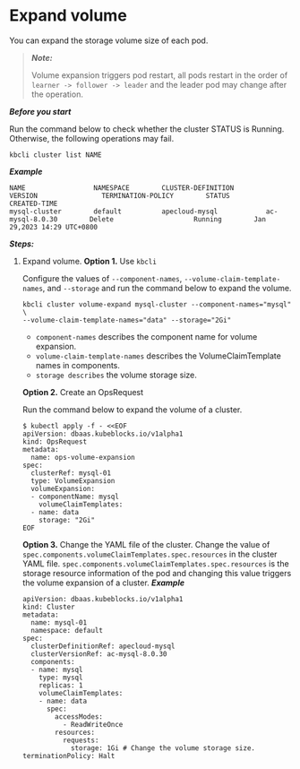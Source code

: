 # Expand volume
You can expand the storage volume size of each pod.

> ***Note:***
> 
> Volume expansion triggers pod restart, all pods restart in the order of `learner -> follower -> leader` and the leader pod may change after the operation.

***Before you start***

Run the command below to check whether the cluster STATUS is Running. Otherwise, the following operations may fail.
```
kbcli cluster list NAME
```

***Example***

```$ kbcli cluster list mysql-cluster
NAME                 NAMESPACE        CLUSTER-DEFINITION        VERSION                TERMINATION-POLICY        STATUS         CREATED-TIME
mysql-cluster        default          apecloud-mysql            ac-mysql-8.0.30        Delete                    Running        Jan 29,2023 14:29 UTC+0800
```
***Steps:***

1. Expand volume.
   **Option 1.** Use `kbcli`

   Configure the values of `--component-names`, `--volume-claim-template-names`, and `--storage` and run the command below to expand the volume.
   ```
   kbcli cluster volume-expand mysql-cluster --component-names="mysql" \
   --volume-claim-template-names="data" --storage="2Gi"
   ```
   - `component-names` describes the component name for volume expansion.
   - `volume-claim-template-names` describes the VolumeClaimTemplate names in components.
   - `storage describes` the volume storage size.
   
   **Option 2.** Create an OpsRequest

   Run the command below to expand the volume of a cluster.
   ```
   $ kubectl apply -f - <<EOF
   apiVersion: dbaas.kubeblocks.io/v1alpha1
   kind: OpsRequest
   metadata:
     name: ops-volume-expansion
   spec:
     clusterRef: mysql-01
     type: VolumeExpansion
     volumeExpansion:
     - componentName: mysql
       volumeClaimTemplates:
     - name: data
       storage: "2Gi"
   EOF
   ```
  
   **Option 3.** Change the YAML file of the cluster.
   Change the value of `spec.components.volumeClaimTemplates.spec.resources` in the cluster YAML file. `spec.components.volumeClaimTemplates.spec.resources` is the storage resource information of the pod and changing this value triggers the volume expansion of a cluster. 
   ***Example***
   ```
   apiVersion: dbaas.kubeblocks.io/v1alpha1
   kind: Cluster
   metadata:
     name: mysql-01
     namespace: default
   spec:
     clusterDefinitionRef: apecloud-mysql
     clusterVersionRef: ac-mysql-8.0.30
     components:
     - name: mysql
       type: mysql
       replicas: 1
       volumeClaimTemplates:
       - name: data
         spec:
           accessModes:
             - ReadWriteOnce
           resources:
             requests:
               storage: 1Gi # Change the volume storage size.
   terminationPolicy: Halt
   ```
